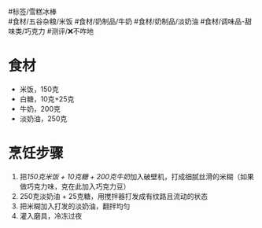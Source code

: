 #标签/雪糕冰棒  
#食材/五谷杂粮/米饭 #食材/奶制品/牛奶 #食材/奶制品/淡奶油 #食材/调味品-甜味类/巧克力 
#测评/❌不咋地  

# 食材
- 米饭，150克
- 白糖，10克+25克
- 牛奶，200克
- 淡奶油，250克

# 烹饪步骤
1. 把*150克米饭 + 10克糖 + 200克牛奶*加入破壁机，打成细腻丝滑的米糊（如果做巧克力味，克在此加入巧克力豆）
2. 250克淡奶油 + 25克糖，用搅拌器打发成有纹路且流动的状态
3. 把米糊加入打发的淡奶油，翻拌均匀
4. 灌入磨具，冷冻过夜